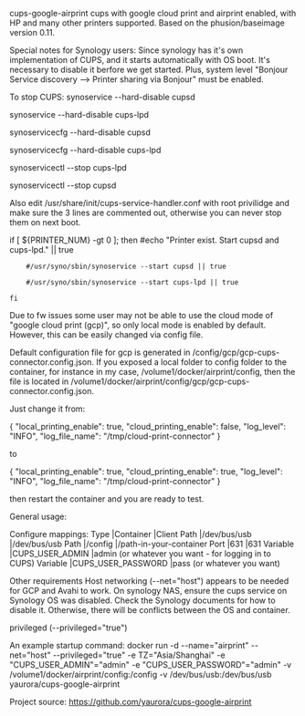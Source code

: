 cups-google-airprint
cups with google cloud print and airprint enabled, with HP and many other printers supported. 
Based on the phusion/baseimage version 0.11.

Special notes for Synology users:
Since synology has it's own implementation of CUPS, and it starts automatically with OS boot. It's necessary to disable it berfore we get started. Plus, system level "Bonjour Service discovery --> Printer sharing via Bonjour" must be enabled.

To stop CUPS:
synoservice --hard-disable cupsd

synoservice --hard-disable cups-lpd

synoservicecfg --hard-disable cupsd

synoservicecfg --hard-disable cups-lpd

synoservicectl --stop cups-lpd

synoservicectl --stop cupsd

Also edit /usr/share/init/cups-service-handler.conf with root privilidge and make sure the 3 lines are commented out, otherwise you can never stop them on next boot.

if [ ${PRINTER_NUM} -gt 0 ]; then
        #echo "Printer exist. Start cupsd and cups-lpd." || true

        #/usr/syno/sbin/synoservice --start cupsd || true

        #/usr/syno/sbin/synoservice --start cups-lpd || true

    fi


Due to fw issues some user may not be able to use the cloud mode of "google cloud print (gcp)", so only local mode is enabled by default. However, this can be easily changed via config file.

Default configuration file for gcp is generated in /config/gcp/gcp-cups-connector.config.json. If you exposed a local folder to config folder to the container, for instance in my case, /volume1/docker/airprint/config, then the file is located in /volume1/docker/airprint/config/gcp/gcp-cups-connector.config.json.

Just change it from:

{ "local_printing_enable": true, "cloud_printing_enable": false, "log_level": "INFO", "log_file_name": "/tmp/cloud-print-connector" }

to

{ "local_printing_enable": true, "cloud_printing_enable": true, "log_level": "INFO", "log_file_name": "/tmp/cloud-print-connector" }

then restart the container and you are ready to test.

General usage:

Configure mappings: Type |Container |Client Path |/dev/bus/usb |/dev/bus/usb Path |/config |/path-in-your-container Port |631 |631 Variable |CUPS_USER_ADMIN |admin (or whatever you want - for logging in to CUPS) Variable |CUPS_USER_PASSWORD |pass (or whatever you want)

Other requirements Host networking (--net="host") appears to be needed for GCP and Avahi to work. On synology NAS, ensure the cups service on Synology OS was disabled. Check the Synology documents for how to disable it. Otherwise, there will be conflicts between the OS and container.

privileged (--privileged="true")

An example startup command: docker run -d --name="airprint"
--net="host" --privileged="true"
-e TZ="Asia/Shanghai"
-e "CUPS_USER_ADMIN"="admin"
-e "CUPS_USER_PASSWORD"="admin"
-v /volume1/docker/airprint/config:/config
-v /dev/bus/usb:/dev/bus/usb
yaurora/cups-google-airprint


Project source: https://github.com/yaurora/cups-google-airprint
